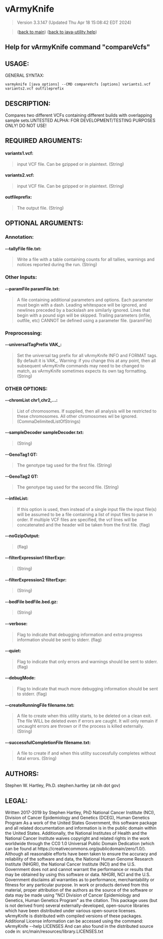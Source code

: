 # vArmyKnife
> Version 3.3.147 (Updated Thu Apr 18 15:08:42 EDT 2024)

> ([back to main](../index.html)) ([back to java-utility help](index.html))

## Help for vArmyKnife command "compareVcfs"

## USAGE:

GENERAL SYNTAX:

    varmyknife [java_options] --CMD compareVcfs [options] variants1.vcf variants2.vcf outfileprefix


## DESCRIPTION:

Compares two different VCFs containing different builds with overlapping sample sets\.UNTESTED ALPHA: FOR DEVELOPMENT/TESTING PURPOSES ONLY\! DO NOT USE\!

## REQUIRED ARGUMENTS:
#### variants1.vcf:

> input VCF file. Can be gzipped or in plaintext. (String)


#### variants2.vcf:

> input VCF file. Can be gzipped or in plaintext. (String)


#### outfileprefix:

> The output file. (String)



## OPTIONAL ARGUMENTS:
### Annotation:
#### --tallyFile file.txt:

> Write a file with a table containing counts for all tallies, warnings and notices reported during the run. (String)

### Other Inputs:
#### --paramFile paramFile.txt:

> A file containing additional parameters and options. Each parameter must begin with a dash. Leading whitespace will be ignored, and newlines preceded by a backslash are similarly ignored. Lines that begin with a pound sign will be skipped. Trailing parameters (infile, outfile, etc) CANNOT be defined using a parameter file. (paramFile)

### Preprocessing:
#### --universalTagPrefix VAK\_:

> Set the universal tag prefix for all vArmyKnife INFO and FORMAT tags. By default it is VAK\_. Warning: if you change this at any point, then all subsequent vArmyKnife commands may need to be changed to match, as vArmyKnife sometimes expects its own tag formatting. (String)

### OTHER OPTIONS:
#### --chromList chr1,chr2,...:

> List of chromosomes. If supplied, then all analysis will be restricted to these chromosomes. All other chromosomes wil be ignored. (CommaDelimitedListOfStrings)

#### --sampleDecoder sampleDecoder.txt:

>  (String)

#### --GenoTag1 GT:

> The genotype tag used for the first file. (String)

#### --GenoTag2 GT:

> The genotype tag used for the second file. (String)

#### --infileList:

> If this option is used, then instead of a single input file the input file(s) will be assumed to be a file containing a list of input files to parse in order. If multiple VCF files are specified, the vcf lines will be concatenated and the header will be taken from the first file. (flag)

#### --noGzipOutput:

>  (flag)

#### --filterExpression1 filterExpr:

>  (String)

#### --filterExpression2 filterExpr:

>  (String)

#### --bedFile bedFile.bed.gz:

>  (String)

#### --verbose:

> Flag to indicate that debugging information and extra progress information should be sent to stderr. (flag)

#### --quiet:

> Flag to indicate that only errors and warnings should be sent to stderr. (flag)

#### --debugMode:

> Flag to indicate that much more debugging information should be sent to stderr. (flag)

#### --createRunningFile filename.txt:

> A file to create when this utility starts, to be deleted on a clean exit. The file WILL be deleted even if errors are caught. It will only remain if uncaught errors are thrown or if the process is killed externally. (String)

#### --successfulCompletionFile filename.txt:

> A file to create if and when this utility successfully completes without fatal errors. (String)

## AUTHORS:

Stephen W\. Hartley, Ph\.D\. stephen\.hartley \(at nih dot gov\)

## LEGAL:

Written 2017\-2019 by Stephen Hartley, PhD  National Cancer Institute \(NCI\), Division of Cancer Epidemiology and Genetics \(DCEG\), Human Genetics Program As a work of the United States Government, this software package and all related documentation and information is in the public domain within the United States\. Additionally, the National Institutes of Health and the National Cancer Institute waives copyright and related rights in the work worldwide through the CC0 1\.0 Universal Public Domain Dedication \(which can be found at https://creativecommons\.org/publicdomain/zero/1\.0/\)\. Although all reasonable efforts have been taken to ensure the accuracy and reliability of the software and data, the National Human Genome Research Institute \(NHGRI\), the National Cancer Institute \(NCI\) and the U\.S\. Government does not and cannot warrant the performance or results that may be obtained by using this software or data\. NHGRI, NCI and the U\.S\. Government disclaims all warranties as to performance, merchantability or fitness for any particular purpose\. In work or products derived from this material, proper attribution of the authors as the source of the software or data may be made using "NCI Division of Cancer Epidemiology and Genetics, Human Genetics Program" as the citation\. This package uses \(but is not derived from\) several externally\-developed, open\-source libraries which have been distributed under various open\-source licenses\. vArmyKnife is distributed with compiled versions of these packages\. Additional License information can be accessed using the command:     vArmyKnife \-\-help LICENSES And can also found in the distributed source code in:     src/main/resources/library\.LICENSES\.txt

